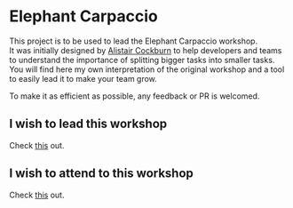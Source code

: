 # Elephant Carpaccio

This project is to be used to lead the Elephant Carpaccio workshop.  
It was initially designed by [Alistair Cockburn](https://alistair.cockburn.us/coming-soon/) to help developers and teams to understand the importance of splitting bigger tasks into smaller tasks.  
You will find here my own interpretation of the original workshop and a tool to easily lead it to make your team grow.

To make it as efficient as possible, any feedback or PR is welcomed.

## I wish to lead this workshop

Check [this](./LEADER.md) out.

## I wish to attend to this workshop

Check [this](./ATTENDEE.md) out.
